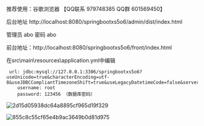 推荐使用：谷歌浏览器 【QQ联系 979748385 QQ群 601569450】

后台地址
http://localhost:8080/springbootxs5o6/admin/dist/index.html

管理员  abo 密码 abo


前台地址：http://localhost:8080/springbootxs5o6/front/index.html



在src\main\resources\application.yml中编辑
											
	 url: jdbc:mysql://127.0.0.1:3306/springbootxs5o6?useUnicode=true&characterEncoding=utf-8&useJDBCCompliantTimezoneShift=true&useLegacyDatetimeCode=false&serverTimezone=UTC
	    username: root
	    password: 123456 （数据库密码）
     
![2d15d05938dc64a8895cf965d19f329](https://github.com/hjsdjko/springbootw3o95/assets/120558513/fed877ad-d554-4a6d-aae3-10b322014164)

![855c8c55cf65e4b9ac3649b0d81d975](https://github.com/hjsdjko/springbootw3o95/assets/120558513/3d6a4499-3a04-458d-a8b5-b1f0fb993ed9)


